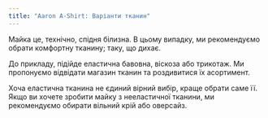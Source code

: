 ```yaml
---
title: "Aaron A-Shirt: Варіанти тканин"
---
```


Майка це, технічно, спідня білизна. В цьому випадку, ми рекомендуємо обрати комфортну тканину; таку, що дихає.

До прикладу, підійде еластична бавовна, віскоза або трикотаж. Ми пропонуємо відвідати магазин тканин та роздивитися їх асортимент.

<Note>

Хоча еластична тканина не єдиний вірний вибір, краще обрати саме її. Якщо ви хочете зробити майку з нееластичної тканини, ми рекомендуємо обирати вільний крій або оверсайз.

</Note>
